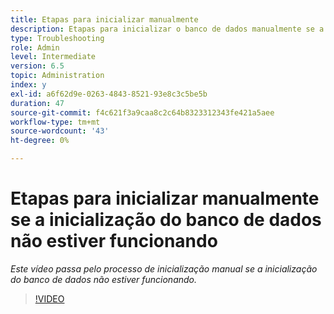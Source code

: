 ```yaml
---
title: Etapas para inicializar manualmente
description: Etapas para inicializar o banco de dados manualmente se a inicialização do banco de dados não estiver funcionando
type: Troubleshooting
role: Admin
level: Intermediate
version: 6.5
topic: Administration
index: y
exl-id: a6f62d9e-0263-4843-8521-93e8c3c5be5b
duration: 47
source-git-commit: f4c621f3a9caa8c2c64b8323312343fe421a5aee
workflow-type: tm+mt
source-wordcount: '43'
ht-degree: 0%

---
```


# Etapas para inicializar manualmente se a inicialização do banco de dados não estiver funcionando

*Este vídeo passa pelo processo de inicialização manual se a inicialização do banco de dados não estiver funcionando.*

>[!VIDEO](https://video.tv.adobe.com/v/335515?quality=12&learn=on)
